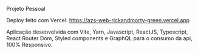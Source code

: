 Projeto Pessoal

Deploy feito com Vercel: https://azs-web-rickandmorty-green.vercel.app

Aplicação desenvolvida com Vite, Yarn, Javascript, ReactJS, Typescript, React Router Dom, Styled components e GraphQL para o consumo da api, 100% Responsivo.
